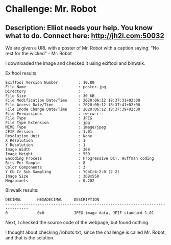 # Challenge: Mr. Robot

## Description: Elliot needs your help. You know what to do. Connect here: http://jh2i.com:50032

We are given a URL with a poster of Mr. Robot with a caption saying: "No rest for the wicked" - Mr. Robot

I downloaded the image and checked it using exiftool and binwalk.

Exiftool results:
```
ExifTool Version Number         : 10.80
File Name                       : poster.jpg
Directory                       : .
File Size                       : 30 kB
File Modification Date/Time     : 2020:06:12 18:37:31+02:00
File Access Date/Time           : 2020:06:12 18:37:41+02:00
File Inode Change Date/Time     : 2020:06:12 18:37:39+02:00
File Permissions                : rw-rw-r--
File Type                       : JPEG
File Type Extension             : jpg
MIME Type                       : image/jpeg
JFIF Version                    : 1.01
Resolution Unit                 : None
X Resolution                    : 1
Y Resolution                    : 1
Image Width                     : 368
Image Height                    : 550
Encoding Process                : Progressive DCT, Huffman coding
Bits Per Sample                 : 8
Color Components                : 3
Y Cb Cr Sub Sampling            : YCbCr4:2:0 (2 2)
Image Size                      : 368x550
Megapixels                      : 0.202
```

Binwalk results:
```
DECIMAL       HEXADECIMAL     DESCRIPTION
--------------------------------------------------------------------------------
0             0x0             JPEG image data, JFIF standard 1.01
```

Next, I checked the source code of the webpage, but found nothing.

I thought about checking /robots.txt, since the challenge is called Mr. Robot, and that is the solution.


